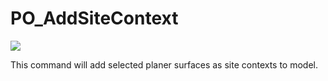 # PO\_AddSiteContext

![](../../.gitbook/assets/PO\_AddSiteContext.gif)

This command will add selected planer surfaces as site contexts to model.
